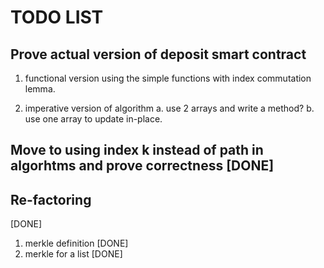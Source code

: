 # TODO LIST

## Prove actual version of deposit smart contract
1. functional version using the simple functions with index
    commutation lemma.
    
2.  imperative version of algorithm
    a. use 2 arrays and write a method?
    b. use one array to update in-place.

## Move to using index k instead of path in algorhtms and prove correctness [DONE]


## Re-factoring
[DONE]

 1. merkle definition [DONE]
 2. merkle for a list [DONE]


